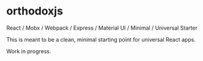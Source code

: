 # orthodoxjs
React / Mobx / Webpack / Express / Material UI / Minimal / Universal Starter

This is meant to be a clean, minimal starting point for universal React apps.

Work in progress.
